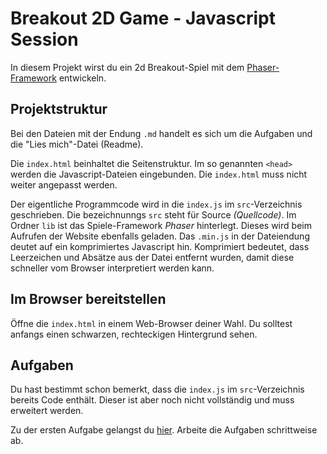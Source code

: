 # Breakout 2D Game - Javascript Session

In diesem Projekt wirst du ein 2d Breakout-Spiel mit dem [Phaser-Framework](https://photonstorm.github.io/phaser3-docs/) entwickeln.

## Projektstruktur

Bei den Dateien mit der Endung `.md` handelt es sich um die Aufgaben und die "Lies mich"-Datei (Readme).

Die `index.html` beinhaltet die Seitenstruktur. Im so genannten `<head>` werden die Javascript-Dateien eingebunden. Die `index.html` muss nicht weiter angepasst werden.

Der eigentliche Programmcode wird in die `index.js` im `src`-Verzeichnis geschrieben. Die bezeichnunngs `src` steht für Source *(Quellcode)*. Im Ordner `lib` ist das Spiele-Framework *Phaser* hinterlegt. Dieses wird beim Aufrufen der Website ebenfalls geladen. Das `.min.js` in der Dateiendung deutet auf ein komprimiertes Javascript hin. Komprimiert bedeutet, dass Leerzeichen und Absätze aus der Datei entfernt wurden, damit diese schneller vom Browser interpretiert werden kann.

## Im Browser bereitstellen

Öffne die `index.html` in einem Web-Browser deiner Wahl. Du solltest anfangs einen schwarzen, rechteckigen Hintergrund sehen.
 
## Aufgaben

Du hast bestimmt schon bemerkt, dass die `index.js` im `src`-Verzeichnis bereits Code enthält. Dieser ist aber noch nicht vollständig und muss erweitert werden.

Zu der ersten Aufgabe gelangst du [hier](Aufgaben/Aufgabe1.md). Arbeite die Aufgaben schrittweise ab.